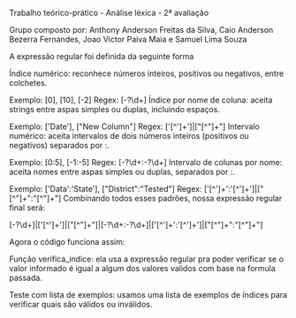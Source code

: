 Trabalho teórico-prático - Análise léxica - 2ª avaliação

Grupo composto por: Anthony Anderson Freitas da Silva, Caio Anderson Bezerra Fernandes, Joao Victor Paiva Maia e Samuel Lima Souza

A expressão regular foi definida da seguinte forma

Índice numérico: reconhece números inteiros, positivos ou negativos, entre colchetes.

Exemplo: [0], [10], [-2]
Regex: \[\-?\d+\]
Índice por nome de coluna: aceita strings entre aspas simples ou duplas, incluindo espaços.

Exemplo: ['Date'], ["New Column"]
Regex: \['[^']+'\]|\["[^"]+"\]
Intervalo numérico: aceita intervalos de dois números inteiros (positivos ou negativos) separados por :.

Exemplo: [0:5], [-1:-5]
Regex: \[\-?\d+:\-?\d+\]
Intervalo de colunas por nome: aceita nomes entre aspas simples ou duplas, separados por :.

Exemplo: ['Data':'State'], ["District":"Tested"]
Regex: \['[^']+':'[^']+'\]|\["[^"]+":"[^"]+"\]
Combinando todos esses padrões, nossa expressão regular final será:

\[\-?\d+\]|\['[^']+'\]|\["[^"]+"\]|\[\-?\d+:\-?\d+\]|\['[^']+':'[^']+'\]|\["[^"]+":"[^"]+"\]

Agora o código funciona assim:

Função verifica_indice: ela usa a expressão regular pra poder verificar se o valor informado é igual a algum dos valores validos com base na formula passada.

Teste com lista de exemplos: usamos uma lista de exemplos de índices para verificar quais são válidos ou inválidos.
